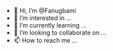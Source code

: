 - 👋 Hi, I’m @Fanugbami
- 👀 I’m interested in ...
- 🌱 I’m currently learning ...
- 💞️ I’m looking to collaborate on ...
- 📫 How to reach me ...

<!---
Fanugbami/Fanugbami is a ✨ special ✨ repository because its `README.md` (this file) appears on your GitHub profile.
You can click the Preview link to take a look at your changes.
--->
